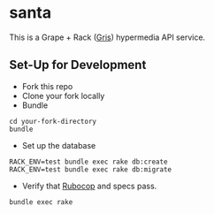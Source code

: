 santa
====

This is a Grape + Rack ([Gris](http://github.com/dylanfareed/gris)) hypermedia API service.


Set-Up for Development
---

- Fork this repo
- Clone your fork locally
- Bundle
```
cd your-fork-directory
bundle
```
- Set up the database
```
RACK_ENV=test bundle exec rake db:create
RACK_ENV=test bundle exec rake db:migrate
```
- Verify that [Rubocop](https://github.com/bbatsov/rubocop) and specs pass.
```
bundle exec rake
```
